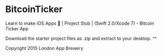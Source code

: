 # BitcoinTicker
Learn to make iOS Apps 📱 | Project Stub | (Swift 2.0/Xcode 7) - Bitcoin Ticker App

Download the starter project files as .zip and extract to your desktop. ^^

Copyright 2015 London App Brewery
